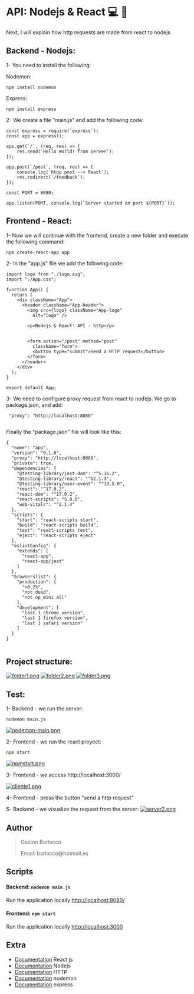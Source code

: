 # API: Nodejs & React :computer: :rocket:

Next, I will explain how http requests are made from react to nodejs

## Backend - Nodejs:

1- You need to install the following:

Nodemon:
``` 
npm install nodemon
``` 

Express:
``` 
npm install express
``` 

2- We create a file "main.js" and add the following code:

``` 
const express = require(`express`);
const app = express();

app.get(`/`, (req, res) => {
    res.send(`Hello World! from server`);
});

app.post(`/post`, (req, res) => {
    console.log(`htpp post --> React`);
    res.redirect(`/feedback`);
});

const PORT = 8080;

app.listen(PORT, console.log(`Server started on port ${PORT}`));
``` 

## Frontend - React:
1- Now we will continue with the frontend, create a new folder and execute the following command:

``` 
npm create-react-app app

``` 

2- In the "app.js" file we add the following code:
``` 
import logo from "./logo.svg";
import "./App.css";

function App() {
  return (
    <div className="App">
      <header className="App-header">
        <img src={logo} className="App-logo"
          alt="logo" />

        <p>Nodejs & React: API - http</p>


        <form action="/post" method="post"
          className="form">
          <button type="submit">Send a HTTP request</button>
        </form>
      </header>
    </div>
  );
}

export default App;

``` 

3- We need to configure proxy request from react to nodejs. We go to package.json, and add:
```
 "proxy": "http://localhost:8080"
 
```

Finally the "package.json" file will look like this:
 
```
{
  "name": "app",
  "version": "0.1.0",
  "proxy": "http://localhost:8080",
  "private": true,
  "dependencies": {
    "@testing-library/jest-dom": "^5.16.2",
    "@testing-library/react": "^12.1.3",
    "@testing-library/user-event": "^13.5.0",
    "react": "^17.0.2",
    "react-dom": "^17.0.2",
    "react-scripts": "5.0.0",
    "web-vitals": "^2.1.4"
  },
  "scripts": {
    "start": "react-scripts start",
    "build": "react-scripts build",
    "test": "react-scripts test",
    "eject": "react-scripts eject"
  },
  "eslintConfig": {
    "extends": [
      "react-app",
      "react-app/jest"
    ]
  },
  "browserslist": {
    "production": [
      ">0.2%",
      "not dead",
      "not op_mini all"
    ],
    "development": [
      "last 1 chrome version",
      "last 1 firefox version",
      "last 1 safari version"
    ]
  }
}
 
```

## Project structure:

[![folder1.png](https://i.postimg.cc/L5S2NDMF/folder1.png)](https://postimg.cc/62MkQd3M)
[![folder2.png](https://i.postimg.cc/HxwCcM8Z/folder2.png)](https://postimg.cc/bDw54sTk)
[![folder3.png](https://i.postimg.cc/V6B3Lc22/folder3.png)](https://postimg.cc/8Jcytxpb)

## Test:

1- Backend - we run the server:
```
nodemon main.js
```
[![nodemon-main.png](https://i.postimg.cc/VNFRJLL9/nodemon-main.png)](https://postimg.cc/t1YPfb67)

2- Frontend - we run the react proyect:
```
npm start
```
[![npmstart.png](https://i.postimg.cc/Hkw0Ns5G/npmstart.png)](https://postimg.cc/0zNJMvcZ)


3- Frontend - we access http://localhost:3000/

[![cliente1.png](https://i.postimg.cc/PJfrdyVz/cliente1.png)](https://postimg.cc/YGVw36Hh)


4- Frontend - press the button "send a http request"

5- Backend - we visualize the request from the server:
[![server2.png](https://i.postimg.cc/Vv4vtp0V/server2.png)](https://postimg.cc/rR0qXhJ1)


## Author
> <p>Gastón Barlocco. </p>
> <p>Email: barlocco@hotmail.es </p>


## Scripts

#### Backend: `nodemon main.js`
Run the application locally
[http://localhost:8080/](http://localhost:8080/)

#### Frontend: `npm start`
Run the application locally
[http://localhost:3000](http://localhost:3000)


## Extra
- [Documentation](https://reactjs.org/) React js
- [Documentation](https://nodejs.org/es/) Nodejs
- [Documentation](https://es.wikipedia.org/wiki/Protocolo_de_transferencia_de_hipertexto) HTTP
- [Documentation](https://www.npmjs.com/package/nodemon) nodemon
- [Documentation](https://expressjs.com/es/) express

